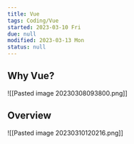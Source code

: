 ```yaml
---
title: Vue
tags: Coding/Vue
started: 2023-03-10 Fri
due: null
modified: 2023-03-13 Mon
status: null
---
```

## Why Vue?
![[Pasted image 20230308093800.png]]
## Overview
![[Pasted image 20230310120216.png]]